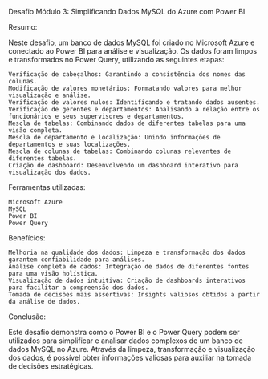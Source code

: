 Desafio Módulo 3: Simplificando Dados MySQL do Azure com Power BI

Resumo:

Neste desafio, um banco de dados MySQL foi criado no Microsoft Azure e conectado ao Power BI para análise e visualização. Os dados foram limpos e transformados no Power Query, utilizando as seguintes etapas:

    Verificação de cabeçalhos: Garantindo a consistência dos nomes das colunas.
    Modificação de valores monetários: Formatando valores para melhor visualização e análise.
    Verificação de valores nulos: Identificando e tratando dados ausentes.
    Verificação de gerentes e departamentos: Analisando a relação entre os funcionários e seus supervisores e departamentos.
    Mescla de tabelas: Combinando dados de diferentes tabelas para uma visão completa.
    Mescla de departamento e localização: Unindo informações de departamentos e suas localizações.
    Mescla de colunas de tabelas: Combinando colunas relevantes de diferentes tabelas.
    Criação de dashboard: Desenvolvendo um dashboard interativo para visualização dos dados.

Ferramentas utilizadas:

    Microsoft Azure
    MySQL
    Power BI
    Power Query

Benefícios:

    Melhoria na qualidade dos dados: Limpeza e transformação dos dados garantem confiabilidade para análises.
    Análise completa de dados: Integração de dados de diferentes fontes para uma visão holística.
    Visualização de dados intuitiva: Criação de dashboards interativos para facilitar a compreensão dos dados.
    Tomada de decisões mais assertivas: Insights valiosos obtidos a partir da análise de dados.

Conclusão:

Este desafio demonstra como o Power BI e o Power Query podem ser utilizados para simplificar e analisar dados complexos de um banco de dados MySQL no Azure. Através da limpeza, transformação e visualização dos dados, é possível obter informações valiosas para auxiliar na tomada de decisões estratégicas.
